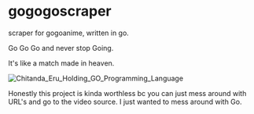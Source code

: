 # gogogoscraper
scraper for gogoanime, written in go.

Go Go Go and never stop Going.

It's like a match made in heaven.

![Chitanda_Eru_Holding_GO_Programming_Language](https://user-images.githubusercontent.com/68170909/149233085-d8ff020f-8439-438a-ae4e-8c97044e8b77.jpg)

Honestly this project is kinda worthless bc you can just mess around with URL's and go to the video source. I just wanted to mess around with Go.
